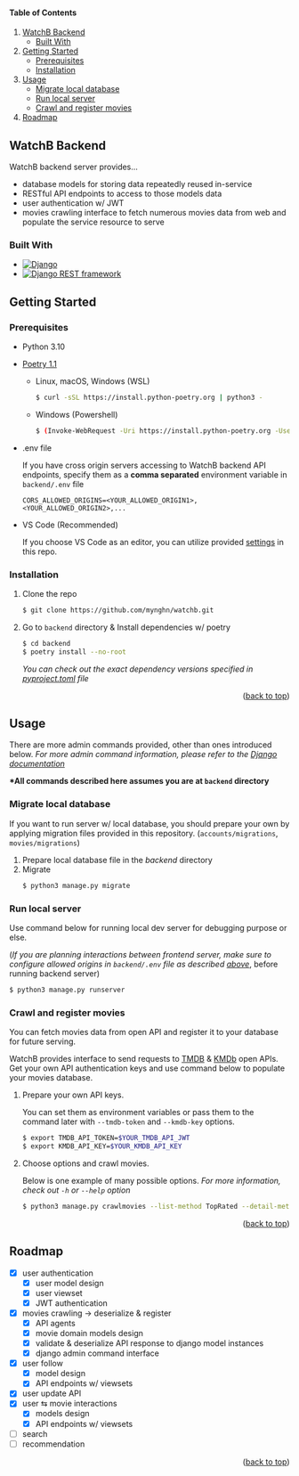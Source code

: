 <!-- Improved compatibility of back to top link: See: https://github.com/othneildrew/Best-README-Template/pull/73 -->

<a name="readme-top"></a>

<!--
*** Thanks for checking out the Best-README-Template. If you have a suggestion
*** that would make this better, please fork the repo and create a pull request
*** or simply open an issue with the tag "enhancement".
*** Don't forget to give the project a star!
*** Thanks again! Now go create something AMAZING! :D
-->

<!-- PROJECT SHIELDS -->
<!--
*** I'm using markdown "reference style" links for readability.
*** Reference links are enclosed in brackets [ ] instead of parentheses ( ).
*** See the bottom of this document for the declaration of the reference variables
*** for contributors-url, forks-url, etc. This is an optional, concise syntax you may use.
*** https://www.markdownguide.org/basic-syntax/#reference-style-links
-->

<!-- TABLE OF CONTENTS -->

#### Table of Contents

<ol>
<li>
    <a href="#watchb-backend">WatchB Backend</a>
    <ul>
    <li><a href="#built-with">Built With</a></li>
    </ul>
</li>
<li>
    <a href="#getting-started">Getting Started</a>
    <ul>
    <li><a href="#prerequisites">Prerequisites</a></li>
    <li><a href="#installation">Installation</a></li>
    </ul>
</li>
<li>
    <a href="#usage">Usage</a>
    <ul>
    <li><a href="#migrate-local-database">Migrate local database</a></li>
    <li><a href="#run-local-server">Run local server</a></li>
    <li><a href="#crawl-and-register-movies">Crawl and register movies</a></li>
    </ul>
</li>
<li><a href="#roadmap">Roadmap</a></li>
</ol>

<!-- ABOUT THE PROJECT -->

## WatchB Backend

WatchB backend server provides...

- database models for storing data repeatedly reused in-service
- RESTful API endpoints to access to those models data
- user authentication w/ JWT
- movies crawling interface to fetch numerous movies data from web and populate the service resource to serve

### Built With

- [![Django][django]][django-url]
- [![Django REST framework][drf]][drf-url]

<!-- GETTING STARTED -->

## Getting Started

### Prerequisites

- Python 3.10
- [Poetry 1.1](https://python-poetry.org/docs/1.1/)
  - Linux, macOS, Windows (WSL)
    ```sh
    $ curl -sSL https://install.python-poetry.org | python3 -
    ```
  - Windows (Powershell)
    ```sh
    $ (Invoke-WebRequest -Uri https://install.python-poetry.org -UseBasicParsing).Content | py -
    ```
- .env file

  If you have cross origin servers accessing to WatchB backend API endpoints, specify them as a **comma separated** environment variable in `backend/.env` file

  ```
  CORS_ALLOWED_ORIGINS=<YOUR_ALLOWED_ORIGIN1>,<YOUR_ALLOWED_ORIGIN2>,...
  ```

- VS Code (Recommended)

  If you choose VS Code as an editor, you can utilize provided [settings](.vscode/settings.json) in this repo.

### Installation

1. Clone the repo
   ```sh
   $ git clone https://github.com/mynghn/watchb.git
   ```
2. Go to `backend` directory & Install dependencies w/ poetry
   ```sh
   $ cd backend
   $ poetry install --no-root
   ```
   _You can check out the exact dependency versions specified in [pyproject.toml](pyproject.toml) file_

<p align="right">(<a href="#readme-top">back to top</a>)</p>

<!-- USAGE EXAMPLES -->

## Usage

There are more admin commands provided, other than ones introduced below. _For more admin command information, please refer to the [Django documentation](https://docs.djangoproject.com/en/4.0/ref/django-admin/)_

**\*All commands described here assumes you are at `backend` directory**

### Migrate local database

If you want to run server w/ local database, you should prepare your own by applying migration files provided in this repository. (`accounts/migrations`, `movies/migrations`)

1. Prepare local database file in the _backend_ directory
2. Migrate
   ```sh
   $ python3 manage.py migrate
   ```

### Run local server

Use command below for running local dev server for debugging purpose or else.

(_If you are planning interactions between frontend server, make sure to configure allowed origins in `backend/.env` file as described [above](#prerequisites)_, before running backend server)

```sh
$ python3 manage.py runserver
```

### Crawl and register movies

You can fetch movies data from open API and register it to your database for future serving.

WatchB provides interface to send requests to [TMDB](https://developers.themoviedb.org/3) & [KMDb](https://www.kmdb.or.kr/info/api/apiDetail/6) open APIs. Get your own API authentication keys and use command below to populate your movies database.

1. Prepare your own API keys.

   You can set them as environment variables or pass them to the command later with `--tmdb-token` and `--kmdb-key` options.

   ```sh
   $ export TMDB_API_TOKEN=$YOUR_TMDB_API_JWT
   $ export KMDB_API_KEY=$YOUR_KMDB_API_KEY
   ```

2. Choose options and crawl movies.

   Below is one example of many possible options. _For more information, check out `-h` or `--help` option_

   ```sh
   $ python3 manage.py crawlmovies --list-method TopRated --detail-method Complementary --max-count 1000 --debug
   ```

<p align="right">(<a href="#readme-top">back to top</a>)</p>

<!-- ROADMAP -->

## Roadmap

- [x] user authentication
  - [x] user model design
  - [x] user viewset
  - [x] JWT authentication
- [x] movies crawling &rarr; deserialize & register
  - [x] API agents
  - [x] movie domain models design
  - [x] validate & deserialize API response to django model instances
  - [x] django admin command interface
- [x] user follow
  - [x] model design
  - [x] API endpoints w/ viewsets
- [x] user update API
- [x] user &lrarr; movie interactions
  - [x] models design
  - [x] API endpoints w/ viewsets
- [ ] search
- [ ] recommendation

<p align="right">(<a href="#readme-top">back to top</a>)</p>

<!-- MARKDOWN LINKS & IMAGES -->
<!-- https://www.markdownguide.org/basic-syntax/#reference-style-links -->

[django]: https://img.shields.io/badge/Django-44B78B?style=flat-squre&logo=django&logoColor=092E20
[django-url]: https://www.djangoproject.com/
[drf]: https://img.shields.io/badge/Django%20REST%20framework-2C2C2C?style=flat-square&logo=django&logoColor=A30000
[drf-url]: https://www.django-rest-framework.org/
